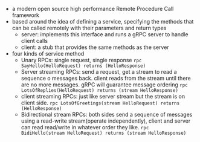 - a modern open source high performance Remote Procedure Call framework
- based around the idea of defining a service, specifying the methods that can be called remotely with their parameters and return types
  - server: implements this interface and runs a gRPC server to handle client calls
  - client: a stub that provides the same methods as the server
- four kinds of service method
  - Unary RPCs: single request, single response `rpc SayHello(HelloRequest) returns (HelloResponse)`
  - Server streaming RPCs: send a request, get a stream to read a sequence o messages back. client reads from the stream until there are no more messages. gRPC will guarantee message ordering `rpc LotsOfReplies(HelloRequest) returns (stream HelloResponse)`
  - client streaming RPCs: just like server stream but the stream is on client side. `rpc LotsOfGreetings(stream HelloRequest) returns (HelloResponse)`
  - Bidirectional stream RPCs: both sides send a sequence of messages using a read-write stream(operate independently), client and server can read read/write in whatever order they like. `rpc BidiHello(stream HelloRequest) returns (stream HelloResponse)`